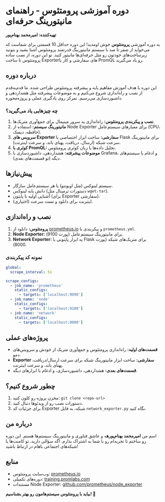 # دوره آموزشی پرومتئوس - راهنمای مانیتورینگ حرفه‌ای

**تهیه‌کننده: امیرمحمد بهنام‌پور**

به دوره آموزشی **پرومتئوس** خوش اومدید! این دوره حداقل 10 قسمتی برای شماست که می‌خواید از صفر تا صد با سیستم مانیتورینگ قدرتمند پرومتئوس آشنا بشید و بتونید زیرساخت‌های خودتون رو مثل حرفه‌ای‌ها مانیتور کنید. تو این دوره، از نصب ساده پرومتئوس تا ساخت Exporterهای سفارشی و کار با PromQL رو یاد می‌گیرید.

## درباره دوره
این دوره با هدف آموزش مفاهیم پایه و پیشرفته پرومتئوس طراحی شده. ما قدم‌به‌قدم از نصب و راه‌اندازی شروع می‌کنیم و به موضوعات پیشرفته مثل هشداردهی و داشبوردسازی می‌رسیم. تمرکز روی یادگیری عملی و پروژه‌محوره.

### چه چیزهایی یاد می‌گیرید؟
1. **نصب و پیکربندی پرومتئوس:** راه‌اندازی یه سرور مینیمال برای جمع‌آوری متریک‌ها.
2. **مانیتورینگ سیستم:** استفاده از Node Exporter برای معیارهای سیستم‌عامل (CPU، حافظه، دیسک).
3. **سرویس های Exporter سفارشی:** ساخت ابزار اختصاصی با Flask برای مانیتورینگ سرعت شبکه (ارسال، دریافت، پهنای باند، و سرعت اینترنت).
4. **کوئری با PromQL:** تحلیل داده‌ها با زبان کوئری پرومتئوس.
5. **موضوعات پیشرفته:** هشداردهی، داشبوردسازی با Grafana، و ادغام با سیستم‌های دیگه (تو قسمت‌های بعدی).

## پیش‌نیازها
- سیستم لینوکس (مثل اوبونتو) یا هر سیستم‌عامل سازگار.
- دانش پایه لینوکس (دستورات ترمینال مثل `wget`، `tar`).
- آشنایی اولیه با پایتون (برای Exporter سفارشی).
- اینترنت برای دانلود و تست سرعت (اختیاری).

## نصب و راه‌اندازی
1. **پرومتئوس:** دانلود از [prometheus.io](https://prometheus.io) و پیکربندی با `prometheus.yml`.
2. **Node Exporter:** برای مانیتورینگ سیستم‌عامل (پورت 9100).
3. **Network Exporter:** یه ابزار پایتونی با Flask برای متریک‌های شبکه (پورت 8000).

### نمونه کد پیکربندی
```yaml
global:
  scrape_interval: 5s

scrape_configs:
  - job_name: 'prometheus'
    static_configs:
      - targets: ['localhost:9090']
  - job_name: 'node'
    static_configs:
      - targets: ['localhost:9100']
  - job_name: 'network'
    static_configs:
      - targets: ['localhost:8000']
```

## پروژه‌های عملی
- **قسمت‌های اولیه:** راه‌اندازی پرومتئوس و جمع‌آوری متریک از خودش و سرویس‌های دمو.
- **Exporter سفارشی:** ساخت ابزار مانیتورینگ شبکه برای سرعت ارسال/دریافت، پهنای باند، و سرعت اینترنت.
- **قسمت‌های بعدی:** هشداردهی، داشبوردسازی، و ادغام با ابزارهای دیگه.

## چطور شروع کنیم؟
1. مخزن پروژه رو کلون کنید: `git clone <repo-url>`
2. دستورات نصب رو از ویدئوها دنبال کنید.
3. برای جزئیات کد Exporter شبکه، به فایل `network_exporter.py` نگاه کنید.

## درباره من
اسم من **امیرمحمد بهنام‌پوره**ه و عاشق فناوری و مانیتورینگ سیستم‌ها هستم. این دوره رو ساختم تا تجربه‌ام رو با شما به اشتراک بذارم. اگه سؤالی دارید، تو کامنت‌ها یا شبکه‌های اجتماعی باهام در ارتباط باشید!

## منابع
- وب‌سایت پرومتئوس: [prometheus.io](https://prometheus.io)
- دوره‌های تکمیلی: [training.promlabs.com](https://training.promlabs.com)
- مستندات Node Exporter: [github.com/prometheus/node_exporter](https://github.com/prometheus/node_exporter)

**بیاید با پرومتئوس سیستم‌هامون رو بهتر بشناسیم! 🚀**
